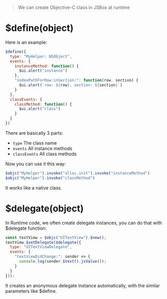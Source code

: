 > We can create Objective-C class in JSBox at runtime

# $define(object)

Here is an example:

```js
$define({
  type: "MyHelper: NSObject",
  events: {
    instanceMethod: function() {
      $ui.alert("instance")
    },
    "indexPathForRow:inSection:": function(row, section) {
      $ui.alert(`row: ${row}, section: ${section}`)
    }
  },
  classEvents: {
    classMethod: function() {
      $ui.alert("class")
    }
  }
})
```

There are basically 3 parts:

- `type` The class name
- `events` All instance methods
- `classEvents` All class methods

Now you can use it this way:

```js
$objc("MyHelper").invoke("alloc.init").invoke("instanceMethod")
$objc("MyHelper").invoke("classMethod")
```

It works like a native class.

# $delegate(object)

In Runtime code, we often create delegate instances, you can do that with $delegate function:

```js
const textView = $objc("UITextView").$new();
textView.$setDelegate($delegate({
  type: "UITextViewDelegate",
  events: {
    "textViewDidChange:": sender => {
      console.log(sender.$text().jsValue());
    }
  }
}));
```

It creates an anonymous delegate instance automatically, with the similar parameters like $define.